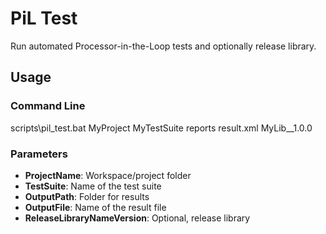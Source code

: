 # PiL Test

Run automated Processor-in-the-Loop tests and optionally release library.

## Usage

### Command Line
scripts\pil_test.bat MyProject MyTestSuite reports result.xml MyLib__1.0.0

### Parameters
- **ProjectName**: Workspace/project folder
- **TestSuite**: Name of the test suite
- **OutputPath**: Folder for results
- **OutputFile**: Name of the result file
- **ReleaseLibraryNameVersion**: Optional, release library
